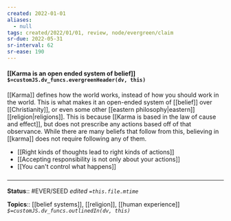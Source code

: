 ```yaml
---
created: 2022-01-01 
aliases:
  - null
tags: created/2022/01/01, review, node/evergreen/claim
sr-due: 2022-05-31
sr-interval: 62
sr-ease: 190
---
```


#### [[Karma is an open ended system of belief]] `$=customJS.dv_funcs.evergreenHeader(dv, this)`

[[Karma]] defines how the world works, instead of how you should work in the world.
This is what makes it an open-ended system of [[belief]] over [[Christianity]], or even some other [[eastern philosophy|eastern]] [[religion|religions]]. 
This is because [[Karma is based in the law of cause and effect]], but does not prescribe any actions based off of that observance.
While there are many beliefs that follow from this, believing in [[karma]] does not require following any of them.

- [[Right kinds of thoughts lead to right kinds of actions]]
- [[Accepting responsibility is not only about your actions]]
- [[You can't control what happens]] 

### <hr class="footnote"/>

**Status**:: #EVER/SEED 
*edited `=this.file.mtime`*

**Topics**:: [[belief systems]], [[religion]], [[human experience]]
*`$=customJS.dv_funcs.outlinedIn(dv, this)`*
